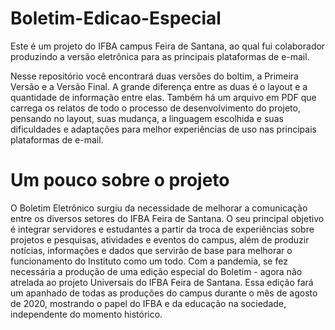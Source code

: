 # Boletim-Edicao-Especial
Este é um projeto do IFBA campus Feira de Santana, ao qual fui colaborador produzindo a versão eletrônica para as principais plataformas de e-mail.

Nesse repositório você encontrará duas versões do boltim, a Primeira Versão e a Versão Final. A grande diferença entre as duas é o layout e a quantidade de informação entre elas. 
Também há um arquivo em PDF que carrega os relatos de todo o processo de desenvolvimento do projeto, pensando no layout, suas mudança, a linguagem escolhida e suas dificuldades e adaptações para melhor experiências de uso nas principais plataformas de e-mail.


# Um pouco sobre o projeto
O Boletim Eletrônico surgiu da necessidade de melhorar a comunicação entre os diversos setores do IFBA Feira de Santana. O seu principal objetivo é integrar servidores e estudantes a partir da troca de experiências sobre projetos e pesquisas, atividades e eventos do campus, além de produzir notícias, informações e dados que servirão de base para melhorar o funcionamento do Instituto como um todo.
Com a pandemia, se fez necessária a produção de uma edição especial do Boletim - agora não atrelada ao projeto Universais do IFBA Feira de Santana. Essa edição fará um apanhado de todas as produções do campus durante o mês de agosto de 2020, mostrando o papel do IFBA e da educação na sociedade, independente do momento histórico.
